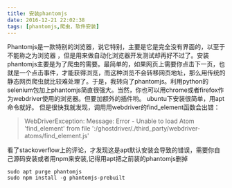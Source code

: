 ```yaml
---
title: 安装phantomjs
date: 2016-12-21 22:02:38
tags: [phantomjs,爬虫，软件安装]
---
```


Phantomjs是一款特别的浏览器，说它特别，主要是它是完全没有界面的，以至于不能称之为浏览器 ，但是用来做自动化浏览器开发测试却再好不过了。安装phantomjs主要是为了爬虫的需要。最简单的，如果网页上需要你点击下一页，也就是一个点击事件，才能获得浏览，而这种浏览不会转移网页地址，那么用传统的静态网页爬虫就比较难处理了。于是，我转向了phantomjs。利用python的selenium包加上phantomjs简直很强大。当然，你也可以用chrome或者firefox作为webdriver使用的浏览器。但要加额外的插件哟。
ubuntu下安装很简单，用apt命令就好。
但是很快我就发现，调用用webdriver的find_element函数会出错：
> WebDriverException: Message: Error - Unable to load Atom 'find_element' from file ':/ghostdriver/./third_party/webdriver-atoms/find_element.js'

看了stackoverflow上的评论，才发现这是apt默认安装会导致的错误，需要你自己源码安装或者用npm来安装,记得用apt把之前装的phantomjs删掉
```shell
sudo apt purge phantomjs
sudo npm install -g phantomjs-prebuilt
```
